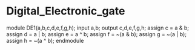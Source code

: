 # Digital_Electronic_gate
 module DE1(a,b,c,d,e,f,g,h);
 input a,b;
 output c,d,e,f,g,h;
 assign c = a & b;
 assign d = a | b;
 assign e = a ^ b;
 assign f = ~(a & b);
 assign g = ~(a | b);
 assign h = ~(a ^ b);
 endmodule
